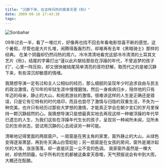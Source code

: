 ```yaml
---
title: "沉静下来，在这样闷热的桑拿天里《秋》"
date: 2009-08-16 17:43:36
tags:
---
```


![Sonbahar](../../../images/2009/e7a78b-sonbahar.jpg "Sonbahar") 

09年过去一半，看了一堆烂片，好像再也找不回去年看电影惊喜不断的感觉。这个暑假，尽管也是大片扎堆，闹腾得轰轰烈烈，却难再有去年《黑暗骑士》那样的经典。 在某个阴霾却仍然闷热的周六，冷冷清清地看完这部冷冷清清的土耳其文艺片《秋》，结尾的字幕打出“谨以此片献给那些在浮躁的年代，不曾追梦的孩子们”，心里一阵压抑，却又很快被结尾简单清亮的音符舒解，取而代之的是被沉静下来，有些深沉却敏感的情绪。 

我猜想导演一定有过和主人公相似的经历，那么细腻的呈现年少时追求自由与民主的政治激情，在10年的牢狱生涯中慢慢磨蚀，然后一身疾病归乡，陪伴他的只有年迈的母亲，静止的大山，和宛若游丝的激情。很难讲这样的人生是正确还是错误，只是它有它特有的时代烙印，而且也尝尽了激情与归隐的双重生活，不失为一种完美。也许只有经历过那些大梦想的激情，才能真正学会在朝夕变幻的岁月里保持一颗沉静超然的心。我猜想导演只是想最真实地去再现这样一种被浮躁的年代早已遗忘的人生，为我们这些在浮躁年代生长的孩子，呈现另一种闻所未闻，见所未见的生命状态，尝试用沉静的心去阅读另一种可能。 

清晰地记得里面的两扇窗户。一扇窗是在男主角的家里，窗外静止的大山，从绿色变得逐渐萧瑟，再到冬天满山白雪皑皑；另一扇窗是在女孩的房间，窗外是潮汐起伏的大海，涨涨落落，却一直是灰蓝一尘不变的色调。 我家窗外虽然是一棵大树，却依然阴霾，似乎所有的生机都被这桑拿天吞噬，天气预报说会有中到大雨，大概还在酝酿。